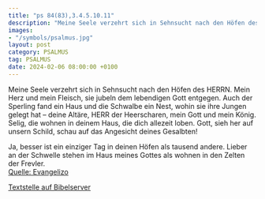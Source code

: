 ```yaml
---
title: "ps 84(83),3.4.5.10.11"
description: "Meine Seele verzehrt sich in Sehnsucht nach den Höfen des HERRN. Mein Herz und mein Fleisch, sie jubeln dem lebendigen Gott entgegen. Auch der Sperling fand ein Haus und die Schwalbe ein Nest, wohin sie ihre Jungen gelegt hat – deine Altäre, HERR der Heerscharen, mein Gott und me...."
images:
- "/symbols/psalmus.jpg"
layout: post
category: PSALMUS
tag: PSALMUS
date: 2024-02-06 08:00:00 +0100
---
```

Meine Seele verzehrt sich in Sehnsucht nach den Höfen des HERRN. Mein Herz und mein Fleisch, sie jubeln dem lebendigen Gott entgegen.
Auch der Sperling fand ein Haus und die Schwalbe ein Nest, wohin sie ihre Jungen gelegt hat – deine Altäre, HERR der Heerscharen, mein Gott und mein König.<!--more-->
Selig, die wohnen in deinem Haus, die dich allezeit loben. 
Gott, sieh her auf unsern Schild, schau auf das Angesicht deines Gesalbten!

Ja, besser ist ein einziger Tag in deinen Höfen als tausend andere. Lieber an der Schwelle stehen im Haus meines Gottes als wohnen in den Zelten der Frevler.<br>
[Quelle: Evangelizo](https://evangeliumtagfuertag.org/DE/gospel)

[Textstelle auf Bibelserver](https://www.bibleserver.com/EU/ps84(83),3.4.5.10.11)
